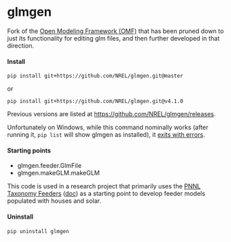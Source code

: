 # glmgen

Fork of the [Open Modeling Framework (OMF)](https://github.com/dpinney/omf) that has been pruned down to just its functionality for editing glm files, and then further developed in that direction.

#### Install

`pip install git+https://github.com/NREL/glmgen.git@master`

or 

`pip install git+https://github.com/NREL/glmgen.git@v4.1.0`

Previous versions are listed at https://github.com/NREL/glmgen/releases.

Unfortunately on Windows, while this command nominally works (after running it, `pip list` will show glmgen as installed), it [exits with errors](http://stackoverflow.com/q/23938896/1470262).

#### Starting points

- glmgen.feeder.GlmFile
- glmgen.makeGLM.makeGLM

This code is used in a research project that primarily uses the [PNNL Taxonomy Feeders](http://sourceforge.net/p/gridlab-d/code/HEAD/tree/Taxonomy_Feeders/) ([doc](http://www.gridlabd.org/models/feeders/taxonomy_of_prototypical_feeders.pdf)) as a starting point to develop feeder models populated with houses and solar.

#### Uninstall

`pip uninstall glmgen`

